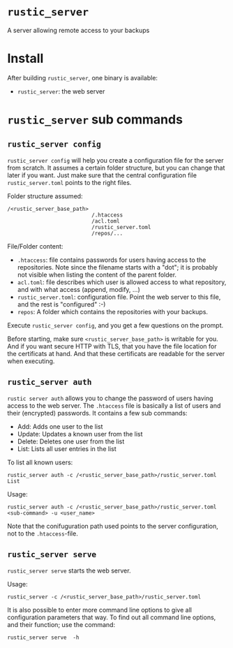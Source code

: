 # `rustic_server`

A server allowing remote access to your backups

# Install

After building `rustic_server`, one binary is available:

- `rustic_server`: the web server

# `rustic_server` sub commands

## `rustic_server config`

`rustic_server config` will help you create a configuration file for the server
from scratch. It assumes a certain folder structure, but you can change that
later if you want. Just make sure that the central configuration file
`rustic_server.toml` points to the right files.

Folder structure assumed:

```
/<rustic_server_base_path>
                           /.htaccess 
                           /acl.toml
                           /rustic_server.toml
                           /repos/...
```

File/Folder content:

- `.htaccess`: file contains passwords for users having access to the
  repositories. Note since the filename starts with a "dot"; it is probably not
  visible when listing the content of the parent folder.
- `acl.toml`: file describes which user is allowed access to what repository,
  and with what access (append, modify, ...)
- `rustic_server.toml`: configuration file. Point the web server to this file,
  and the rest is "configured" :-)
- `repos`: A folder which contains the repositories with your backups.

Execute `rustic_server config`, and you get a few questions on the prompt.

Before starting, make sure `<rustic_server_base_path>` is writable for you. And
if you want secure HTTP with TLS, that you have the file location for the
certificats at hand. And that these certificats are readable for the server when
executing.

## `rustic_server auth`

`rustic server auth` allows you to change the password of users having access to
the web server. The `.htaccess` file is basically a list of users and their
(encrypted) passwords. It contains a few sub commands:

- Add: Adds one user to the list
- Update: Updates a known user from the list
- Delete: Deletes one user from the list
- List: Lists all user entries in the list

To list all known users:

```
rustic_server auth -c /<rustic_server_base_path>/rustic_server.toml List
```

Usage:

```
rustic_server auth -c /<rustic_server_base_path>/rustic_server.toml <sub-command> -u <user_name>
```

Note that the conifuguration path used points to the server configuration, not
to the `.htaccess`-file.

## `rustic_server serve`

`rustic_server serve` starts the web server.

Usage:

```
rustic_server -c /<rustic_server_base_path>/rustic_server.toml
```

It is also possible to enter more command line options to give all configuration
parameters that way. To find out all command line options, and their function;
use the command:

```
rustic_server serve  -h
```
